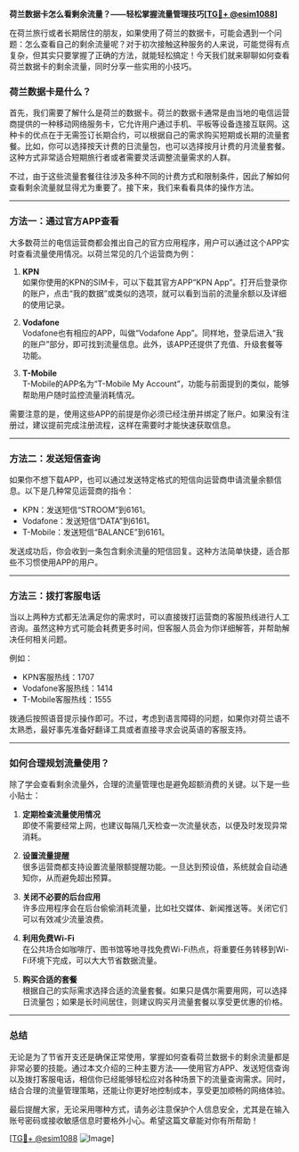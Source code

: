 **荷兰数据卡怎么看剩余流量？——轻松掌握流量管理技巧[[TG💪+ @esim1088](https://t.me/s/esim1088)]**

在荷兰旅行或者长期居住的朋友，如果使用了荷兰的数据卡，可能会遇到一个问题：怎么查看自己的剩余流量呢？对于初次接触这种服务的人来说，可能觉得有点复杂，但其实只要掌握了正确的方法，就能轻松搞定！今天我们就来聊聊如何查看荷兰数据卡的剩余流量，同时分享一些实用的小技巧。

### 荷兰数据卡是什么？

首先，我们需要了解什么是荷兰的数据卡。荷兰的数据卡通常是由当地的电信运营商提供的一种移动网络服务卡，它允许用户通过手机、平板等设备连接互联网。这种卡的优点在于无需签订长期合约，可以根据自己的需求购买短期或长期的流量套餐。比如，你可以选择按天计费的日流量包，也可以选择按月计费的月流量套餐。这种方式非常适合短期旅行者或者需要灵活调整流量需求的人群。

不过，由于这些流量套餐往往涉及多种不同的计费方式和限制条件，因此了解如何查看剩余流量就显得尤为重要了。接下来，我们来看看具体的操作方法。

---

### 方法一：通过官方APP查看

大多数荷兰的电信运营商都会推出自己的官方应用程序，用户可以通过这个APP实时查看流量使用情况。以荷兰常见的几个运营商为例：

1. **KPN**  
   如果你使用的KPN的SIM卡，可以下载其官方APP“KPN App”。打开后登录你的账户，点击“我的数据”或类似的选项，就可以看到当前的流量余额以及详细的使用记录。

2. **Vodafone**  
   Vodafone也有相应的APP，叫做“Vodafone App”。同样地，登录后进入“我的账户”部分，即可找到流量信息。此外，该APP还提供了充值、升级套餐等功能。

3. **T-Mobile**  
   T-Mobile的APP名为“T-Mobile My Account”，功能与前面提到的类似，能够帮助用户随时监控流量消耗情况。

需要注意的是，使用这些APP的前提是你必须已经注册并绑定了账户。如果没有注册过，建议提前完成注册流程，这样在需要时才能快速获取信息。

---

### 方法二：发送短信查询

如果你不想下载APP，也可以通过发送特定格式的短信向运营商申请流量余额信息。以下是几种常见运营商的指令：

- KPN：发送短信“STROOM”到6161。
- Vodafone：发送短信“DATA”到6161。
- T-Mobile：发送短信“BALANCE”到6161。

发送成功后，你会收到一条包含剩余流量的短信回复。这种方法简单快捷，适合那些不习惯使用APP的用户。

---

### 方法三：拨打客服电话

当以上两种方式都无法满足你的需求时，可以直接拨打运营商的客服热线进行人工咨询。虽然这种方式可能会耗费更多时间，但客服人员会为你详细解答，并帮助解决任何相关问题。

例如：
- KPN客服热线：1707
- Vodafone客服热线：1414
- T-Mobile客服热线：1555

拨通后按照语音提示操作即可。不过，考虑到语言障碍的问题，如果你对荷兰语不太熟悉，最好事先准备好翻译工具或者直接寻求会说英语的客服支持。

---

### 如何合理规划流量使用？

除了学会查看剩余流量外，合理的流量管理也是避免超额消费的关键。以下是一些小贴士：

1. **定期检查流量使用情况**  
   即使不需要经常上网，也建议每隔几天检查一次流量状态，以便及时发现异常消耗。

2. **设置流量提醒**  
   很多运营商都支持设置流量限额提醒功能。一旦达到预设值，系统就会自动通知你，从而避免超出预算。

3. **关闭不必要的后台应用**  
   许多应用程序会在后台偷偷消耗流量，比如社交媒体、新闻推送等。关闭它们可以有效减少流量浪费。

4. **利用免费Wi-Fi**  
   在公共场合如咖啡厅、图书馆等地寻找免费Wi-Fi热点，将重要任务转移到Wi-Fi环境下完成，可以大大节省数据流量。

5. **购买合适的套餐**  
   根据自己的实际需求选择合适的流量套餐。如果只是偶尔需要用网，可以选择日流量包；如果是长时间居住，则建议购买月流量套餐以享受更优惠的价格。

---

### 总结

无论是为了节省开支还是确保正常使用，掌握如何查看荷兰数据卡的剩余流量都是非常必要的技能。通过本文介绍的三种主要方法——使用官方APP、发送短信查询以及拨打客服电话，相信你已经能够轻松应对各种场景下的流量查询需求。同时，结合合理的流量管理策略，还能让你更好地控制成本，享受更加顺畅的网络体验。

最后提醒大家，无论采用哪种方式，请务必注意保护个人信息安全，尤其是在输入账号密码或接收敏感信息时要格外小心。希望这篇文章能对你有所帮助！

[[TG💪+ @esim1088](https://t.me/s/esim1088) ![Image](https://i.postimg.cc/4NQfJmqS/Snipaste-2025-05-13-00-14-12.png)]